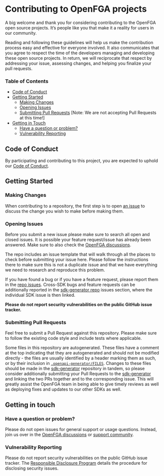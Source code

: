 # Contributing to OpenFGA projects

A big welcome and thank you for considering contributing to the OpenFGA open source projects. It’s people like you that make it a reality for users in our community.

Reading and following these guidelines will help us make the contribution process easy and effective for everyone involved. It also communicates that you agree to respect the time of the developers managing and developing these open source projects. In return, we will reciprocate that respect by addressing your issue, assessing changes, and helping you finalize your pull requests.

### Table of Contents

* [Code of Conduct](#code-of-conduct)
* [Getting Started](#getting-started)
    * [Making Changes](#making-changes)
    * [Opening Issues](#opening-issues)
    * [Submitting Pull Requests](#submitting-pull-requests) [Note: We are not accepting Pull Requests at this time!]
* [Getting in Touch](#getting-in-touch)
    * [Have a question or problem?](#have-a-question-or-problem)
    * [Vulnerability Reporting](#vulnerability-reporting)

## Code of Conduct

By participating and contributing to this project, you are expected to uphold our [Code of Conduct](https://github.com/openfga/.github/blob/main/CODE_OF_CONDUCT.md).

## Getting Started

### Making Changes

When contributing to a repository, the first step is to open [an issue](https://github.com/openfga/python-sdk/issues) to discuss the change you wish to make before making them.

### Opening Issues

Before you submit a new issue please make sure to search all open and closed issues. It is possible your feature request/issue has already been answered.  Make sure to also check the [OpenFGA discussions](https://github.com/orgs/openfga/discussions).

The repo includes an issue template that will walk through all the places to check before submitting your issue here. Please follow the instructions there to make sure this is not a duplicate issue and that we have everything we need to research and reproduce this problem.

If you have found a bug or if you have a feature request, please report them in the [repo issues](https://github.com/openfga/python-sdk/issues). Cross-SDK bugs and feature requests can be additionally reported in the [sdk-generator repo](https://github.com/openfga/sdk-generator/issues) issues section, where the individual SDK issue is then linked.

**Please do not report security vulnerabilities on the public GitHub issue tracker.**

### Submitting Pull Requests

Feel free to submit a Pull Request against this repository. Please make sure to follow the existing code style and include tests where applicable.

Some files in this repository are autogenerated. These files have a comment at the top indicating that they are autogenerated and should not be modified directly - the files are usually identified by a header marking them as such, or by their inclusion in [`.openapi-generator/FILES`](./.openapi-generator/FILES). Changes to these files should be made in the [sdk-generator](https://github.com/openfga/sdk-generator) repository in tandem, so please consider additionally submitting your Pull Requests to the [sdk-generator](https://github.com/openfga/sdk-generator) and linking the two PRs together and to the corresponding issue. This will greatly assist the OpenFGA team in being able to give timely reviews as well as deploying fixes and updates to our other SDKs as well.

## Getting in touch

### Have a question or problem?

Please do not open issues for general support or usage questions. Instead, join us over in the [OpenFGA discussions](https://github.com/orgs/openfga/discussions) or [support community](https://openfga.dev/community).

### Vulnerability Reporting

Please do not report security vulnerabilities on the public GitHub issue tracker. The [Responsible Disclosure Program](https://github.com/openfga/.github/blob/main/SECURITY.md) details the procedure for disclosing security issues.
